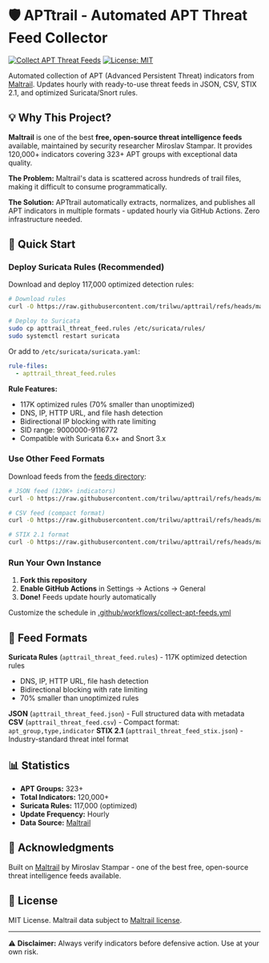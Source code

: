 # 🛡️ APTtrail - Automated APT Threat Feed Collector

[![Collect APT Threat Feeds](https://github.com/trilwu/apttrail/actions/workflows/collect-apt-feeds.yml/badge.svg)](https://github.com/trilwu/apttrail/actions/workflows/collect-apt-feeds.yml)
[![License: MIT](https://img.shields.io/badge/License-MIT-yellow.svg)](https://opensource.org/licenses/MIT)

Automated collection of APT (Advanced Persistent Threat) indicators from [Maltrail](https://github.com/stamparm/maltrail). Updates hourly with ready-to-use threat feeds in JSON, CSV, STIX 2.1, and optimized Suricata/Snort rules.

## 💡 Why This Project?

**Maltrail** is one of the best **free, open-source threat intelligence feeds** available, maintained by security researcher Miroslav Stampar. It provides 120,000+ indicators covering 323+ APT groups with exceptional data quality.

**The Problem:** Maltrail's data is scattered across hundreds of trail files, making it difficult to consume programmatically.

**The Solution:** APTtrail automatically extracts, normalizes, and publishes all APT indicators in multiple formats - updated hourly via GitHub Actions. Zero infrastructure needed.

## 🚀 Quick Start

### Deploy Suricata Rules (Recommended)

Download and deploy 117,000 optimized detection rules:

```bash
# Download rules
curl -O https://raw.githubusercontent.com/trilwu/apttrail/refs/heads/main/feeds/apttrail_threat_feed.rules

# Deploy to Suricata
sudo cp apttrail_threat_feed.rules /etc/suricata/rules/
sudo systemctl restart suricata
```

Or add to `/etc/suricata/suricata.yaml`:
```yaml
rule-files:
  - apttrail_threat_feed.rules
```

**Rule Features:**
- 117K optimized rules (70% smaller than unoptimized)
- DNS, IP, HTTP URL, and file hash detection
- Bidirectional IP blocking with rate limiting
- SID range: 9000000-9116772
- Compatible with Suricata 6.x+ and Snort 3.x

### Use Other Feed Formats

Download feeds from the [feeds directory](feeds/):

```bash
# JSON feed (120K+ indicators)
curl -O https://raw.githubusercontent.com/trilwu/apttrail/refs/heads/main/feeds/apttrail_threat_feed.json

# CSV feed (compact format)
curl -O https://raw.githubusercontent.com/trilwu/apttrail/refs/heads/main/feeds/apttrail_threat_feed.csv

# STIX 2.1 format
curl -O https://raw.githubusercontent.com/trilwu/apttrail/refs/heads/main/feeds/apttrail_threat_feed_stix.json
```

### Run Your Own Instance

1. **Fork this repository**
2. **Enable GitHub Actions** in Settings → Actions → General
3. **Done!** Feeds update hourly automatically

Customize the schedule in [.github/workflows/collect-apt-feeds.yml](.github/workflows/collect-apt-feeds.yml)

## 📁 Feed Formats

**Suricata Rules** (`apttrail_threat_feed.rules`) - 117K optimized detection rules
- DNS, IP, HTTP URL, file hash detection
- Bidirectional blocking with rate limiting
- 70% smaller than unoptimized rules

**JSON** (`apttrail_threat_feed.json`) - Full structured data with metadata
**CSV** (`apttrail_threat_feed.csv`) - Compact format: `apt_group,type,indicator`
**STIX 2.1** (`apttrail_threat_feed_stix.json`) - Industry-standard threat intel format

## 📊 Statistics

- **APT Groups:** 323+
- **Total Indicators:** 120,000+
- **Suricata Rules:** 117,000 (optimized)
- **Update Frequency:** Hourly
- **Data Source:** [Maltrail](https://github.com/stamparm/maltrail)

## 🙏 Acknowledgments

Built on [Maltrail](https://github.com/stamparm/maltrail) by Miroslav Stampar - one of the best free, open-source threat intelligence feeds available.

## 📝 License

MIT License. Maltrail data subject to [Maltrail license](https://github.com/stamparm/maltrail/blob/master/LICENSE).

---

⚠️ **Disclaimer:** Always verify indicators before defensive action. Use at your own risk.

